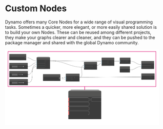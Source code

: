 # Custom Nodes

Dynamo offers many Core Nodes for a wide range of visual programming tasks. Sometimes a quicker, more elegant, or more easily shared solution is to build your own Nodes. These can be reused among different projects, they make your graphs clearer and cleaner, and they can be pushed to the package manager and shared with the global Dynamo community.

![](<../images/6-1/customNodes1 (1).png>)

